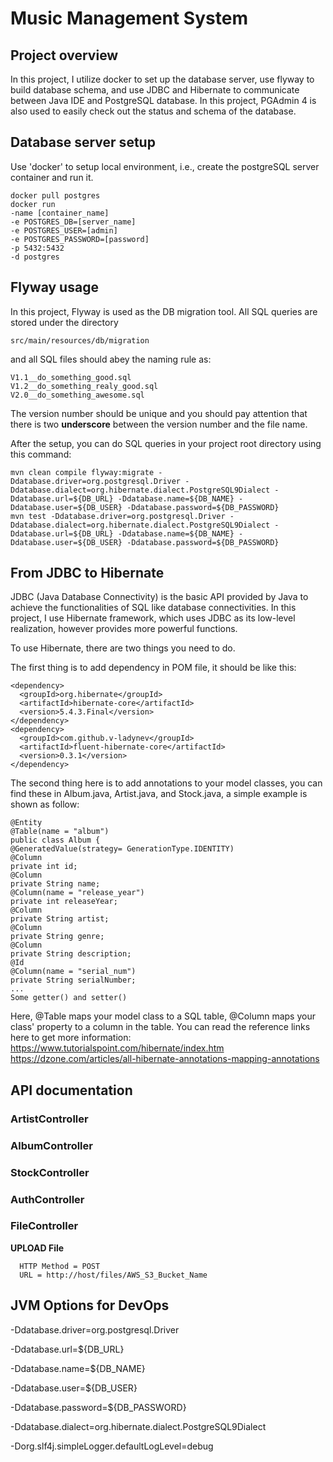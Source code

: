 # Music Management System

## Project overview

In this project, I utilize docker to set up the database server, use flyway to build database schema, and use JDBC and Hibernate to communicate between Java IDE and PostgreSQL database. In this project, PGAdmin 4 is also used to easily check out the status and schema of the database.

## Database server setup

Use 'docker' to setup local environment, i.e., create the postgreSQL server container and run it.

	docker pull postgres
	docker run 
	-name [container_name] 
	-e POSTGRES_DB=[server_name] 
	-e POSTGRES_USER=[admin] 
	-e POSTGRES_PASSWORD=[password]
	-p 5432:5432 
	-d postgres

## Flyway usage

In this project, Flyway is used as the DB migration tool. All SQL queries are stored under the directory

	src/main/resources/db/migration
	
and all SQL files should abey the naming rule as:

	V1.1__do_something_good.sql
	V1.2__do_something_realy_good.sql
	V2.0__do_something_awesome.sql
	
The version number should be unique and you should pay attention that there is two **underscore** between the version number and the file name.

After the setup, you can do SQL queries in your project root directory using this command: 

    mvn clean compile flyway:migrate -Ddatabase.driver=org.postgresql.Driver -Ddatabase.dialect=org.hibernate.dialect.PostgreSQL9Dialect -Ddatabase.url=${DB_URL} -Ddatabase.name=${DB_NAME} -Ddatabase.user=${DB_USER} -Ddatabase.password=${DB_PASSWORD} 
    mvn test -Ddatabase.driver=org.postgresql.Driver -Ddatabase.dialect=org.hibernate.dialect.PostgreSQL9Dialect -Ddatabase.url=${DB_URL} -Ddatabase.name=${DB_NAME} -Ddatabase.user=${DB_USER} -Ddatabase.password=${DB_PASSWORD}

## From JDBC to Hibernate

JDBC (Java Database Connectivity) is the basic API provided by Java to achieve the functionalities of SQL like database connectivities. In this project, I use Hibernate framework, which uses JDBC as its low-level realization, however provides more powerful functions.

To use Hibernate, there are two things you need to do.

The first thing is to add dependency in POM file, it should be like this:

	<dependency>
      <groupId>org.hibernate</groupId>
      <artifactId>hibernate-core</artifactId>
      <version>5.4.3.Final</version>
    </dependency>
    <dependency>
      <groupId>com.github.v-ladynev</groupId>
      <artifactId>fluent-hibernate-core</artifactId>
      <version>0.3.1</version>
    </dependency>

The second thing here is to add annotations to your model classes, you can find these in Album.java, Artist.java, and Stock.java, a simple example is shown as follow:
	
	@Entity
	@Table(name = "album")
	public class Album {
    @GeneratedValue(strategy= GenerationType.IDENTITY)
    @Column
    private int id;
    @Column
    private String name;
    @Column(name = "release_year")
    private int releaseYear;
    @Column
    private String artist;
    @Column
    private String genre;
    @Column
    private String description;
    @Id
    @Column(name = "serial_num")
    private String serialNumber;
    ...
    Some getter() and setter()

Here, @Table maps your model class to a SQL table, @Column maps your class' property to a column in the table.
You can read the reference links here to get more information:
https://www.tutorialspoint.com/hibernate/index.htm
https://dzone.com/articles/all-hibernate-annotations-mapping-annotations

## API documentation

### ArtistController<Under Construction>

### AlbumController<Under Construction>

### StockController<Under Construction>

### AuthController<Under Construction>

### FileController
**UPLOAD File**
```
  HTTP Method = POST
  URL = http://host/files/AWS_S3_Bucket_Name
```

## JVM Options for DevOps

-Ddatabase.driver=org.postgresql.Driver

-Ddatabase.url=${DB_URL}

-Ddatabase.name=${DB_NAME}

-Ddatabase.user=${DB_USER}

-Ddatabase.password=${DB_PASSWORD}

-Ddatabase.dialect=org.hibernate.dialect.PostgreSQL9Dialect

-Dorg.slf4j.simpleLogger.defaultLogLevel=debug



	
